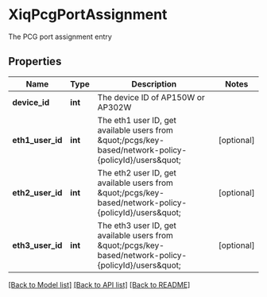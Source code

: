 # XiqPcgPortAssignment

The PCG port assignment entry
## Properties
Name | Type | Description | Notes
------------ | ------------- | ------------- | -------------
**device_id** | **int** | The device ID of AP150W or AP302W | 
**eth1_user_id** | **int** | The eth1 user ID, get available users from \&quot;/pcgs/key-based/network-policy-{policyId}/users\&quot; | [optional] 
**eth2_user_id** | **int** | The eth2 user ID, get available users from \&quot;/pcgs/key-based/network-policy-{policyId}/users\&quot; | [optional] 
**eth3_user_id** | **int** | The eth3 user ID, get available users from \&quot;/pcgs/key-based/network-policy-{policyId}/users\&quot; | [optional] 

[[Back to Model list]](../README.md#documentation-for-models) [[Back to API list]](../README.md#documentation-for-api-endpoints) [[Back to README]](../README.md)


